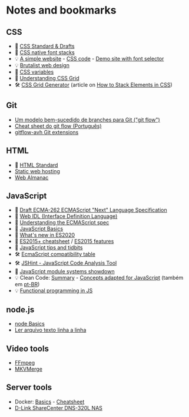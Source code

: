 # Notes and bookmarks

## CSS
+ :notebook_with_decorative_cover: [CSS Standard & Drafts](https://www.w3.org/Style/CSS/)
+ :memo: [CSS native font stacks](CSS-native-font-stacks)
+ :bulb: [A simple website](https://blog.koley.in/baserock/) - [CSS code](https://gist.github.com/hvianna/eaa782ca66c768c3fc90bb21d33c75cc) - [Demo site with font selector](https://hvianna.github.io/simple/)
+ :bulb: [Brutalist web design](https://brutalist-web.design/)
+ :open_book: [CSS variables](https://developer.mozilla.org/en-US/docs/Web/CSS/Using_CSS_variables)
+ :open_book: [Understanding CSS Grid](https://www.smashingmagazine.com/2020/01/understanding-css-grid-container/)
+ :hammer_and_wrench: [CSS Grid Generator](https://cssgrid-generator.netlify.com/) (article on [How to Stack Elements in CSS](https://css-tricks.com/how-to-stack-elements-in-css/))

## Git
+ [Um modelo bem-sucedido de branches para Git ("git flow")](gitflow)
+ [Cheat sheet do git flow (Português)](https://danielkummer.github.io/git-flow-cheatsheet/index.pt_BR.html)
+ [gitflow-avh Git extensions](https://github.com/petervanderdoes/gitflow-avh)

## HTML
+ :notebook_with_decorative_cover: [HTML Standard](https://html.spec.whatwg.org/multipage/)
+ [Static web hosting](Static-web-hosting)
+ [Web Almanac](https://almanac.httparchive.org/)

## JavaScript
+ :notebook_with_decorative_cover: [Draft ECMA-262 ECMAScript "Next" Language Specification](https://tc39.github.io/ecma262/)
+ :notebook_with_decorative_cover: [Web IDL (Interface Definition Language)](https://heycam.github.io/webidl/)
+ :open_book: [Understanding the ECMAScript spec](https://v8.dev/blog/understanding-ecmascript-part-1)
+ :memo: [JavaScript Basics](JavaScript-Basics)
+ :mega: [What's new in ES2020](https://alligator.io/js/es2020/)
+ :mega: [ES2015+ cheatsheet](https://devhints.io/es6) / [ES2015 features](https://babeljs.io/docs/en/learn/)
+ :mega: [JavaScript tips and tidbits](https://github.com/nas5w/javascript-tips-and-tidbits)
+ :hammer_and_wrench: [EcmaScript compatibility table](http://kangax.github.io/compat-table/es6/)
+ :hammer_and_wrench: [JSHint - JavaScript Code Analysis Tool](https://jshint.com/)
+ :open_book: [JavaScript module systems showdown](https://auth0.com/blog/javascript-module-systems-showdown/)
+ :bulb: Clean Code: [Summary](https://gist.github.com/wojteklu/73c6914cc446146b8b533c0988cf8d29) - [Concepts adapted for JavaScript](https://github.com/ryanmcdermott/clean-code-javascript) (também em [pt-BR](https://github.com/felipe-augusto/clean-code-javascript))
+ :bulb: [Functional programming in JS](https://softwarebrothers.co/blog/functional-programming-in-javascript/)

## node.js
+ [node Basics](node-basics)
+ [Ler arquivo texto linha a linha](https://gist.github.com/hvianna/cb42092465805308304e14443b93ca8f)

## Video tools
+ [FFmpeg](FFmpeg)
+ [MKVMerge](MKVMerge)

## Server tools
+ Docker: [Basics](Docker) - [Cheatsheet](Docker-cheatsheet)
+ [D-Link ShareCenter DNS-320L NAS](DNS-320L)
